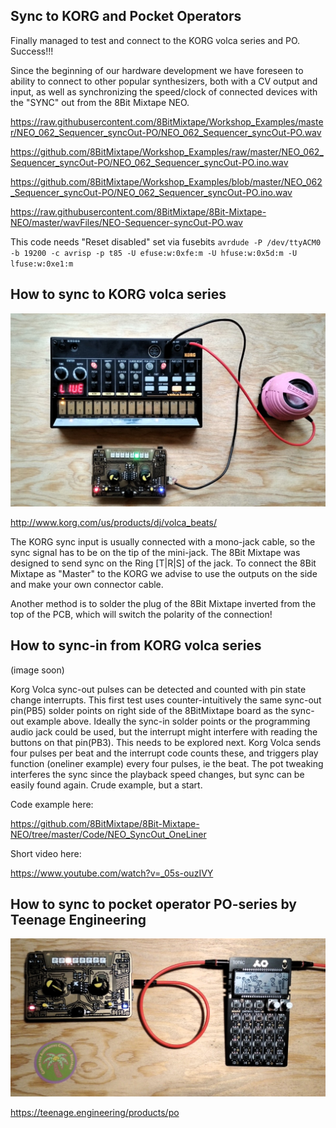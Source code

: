## Sync to KORG and Pocket Operators

Finally managed to test and connect to the KORG volca series and PO. Success!!!

Since the beginning of our hardware development we have foreseen to ability to connect to other popular synthesizers, both with a CV output and input, as well as synchronizing the speed/clock of connected devices with the "SYNC" out from the 8Bit Mixtape NEO.

https://raw.githubusercontent.com/8BitMixtape/Workshop_Examples/master/NEO_062_Sequencer_syncOut-PO/NEO_062_Sequencer_syncOut-PO.wav

https://github.com/8BitMixtape/Workshop_Examples/raw/master/NEO_062_Sequencer_syncOut-PO/NEO_062_Sequencer_syncOut-PO.ino.wav

https://github.com/8BitMixtape/Workshop_Examples/blob/master/NEO_062_Sequencer_syncOut-PO/NEO_062_Sequencer_syncOut-PO.ino.wav

https://raw.githubusercontent.com/8BitMixtape/8Bit-Mixtape-NEO/master/wavFiles/NEO-Sequencer-syncOut-PO.wav

This code needs "Reset disabled" set via fusebits
   `avrdude -P /dev/ttyACM0 -b 19200 -c avrisp -p t85 -U efuse:w:0xfe:m -U hfuse:w:0x5d:m -U lfuse:w:0xe1:m`

## How to sync to KORG volca series

![](images/mixtape_2_KORG_overview.jpg)

http://www.korg.com/us/products/dj/volca_beats/

The KORG sync input is usually connected with a mono-jack cable, so the sync signal has to be on the tip of the mini-jack. The 8Bit Mixtape was designed to send sync on the Ring [T|R|S] of the jack. To connect the 8Bit Mixtape as "Master" to the KORG we advise to use the outputs on the side and make your own connector cable.

Another method is to solder the plug of the 8Bit Mixtape inverted from the top of the PCB, which will switch the polarity of the connection!

## How to sync-in from KORG volca series

(image soon)

Korg Volca sync-out pulses can be detected and counted with pin state change interrupts. This first test uses counter-intuitively the same sync-out pin(PB5) solder points on right side of the 8BitMixtape board as the sync-out example above. Ideally the sync-in solder points or the programming audio jack could be used, but the interrupt might interfere with reading the buttons on that pin(PB3). This needs to be explored next. Korg Volca sends four pulses per beat and the interrupt code counts these, and triggers play function (oneliner example) every four pulses, ie the beat. The pot tweaking interferes the sync since the playback speed changes, but sync can be easily found again. Crude example, but a start.

Code example here:

https://github.com/8BitMixtape/8Bit-Mixtape-NEO/tree/master/Code/NEO_SyncOut_OneLiner

Short video here:

https://www.youtube.com/watch?v=_05s-ouzIVY

## How to sync to pocket operator PO-series by Teenage Engineering

![](images/mixtape_2_PO_overview.jpg)

https://teenage.engineering/products/po